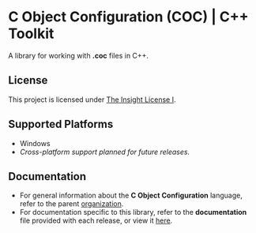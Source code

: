 # C Object Configuration (COC) | C++ Toolkit
A library for working with **.coc** files in C++.

## License
This project is licensed under [The Insight License I](license.md).

## Supported Platforms
- Windows
- *Cross-platform support planned for future releases.*

## Documentation
- For general information about the **C Object Configuration** language, refer to the parent [organization](https://github.com/C-Object-Configuration).
- For documentation specific to this library, refer to the **documentation** file provided with each release, or view it [here](documentation.md).